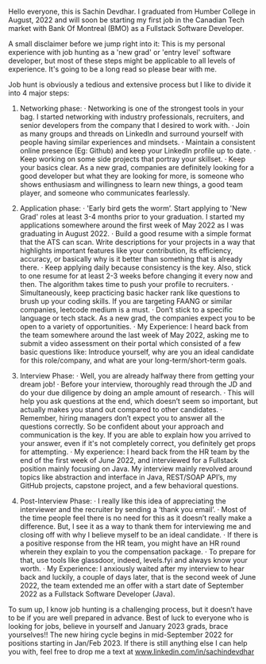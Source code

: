 Hello everyone, this is Sachin Devdhar. I graduated from Humber College in August, 2022 and will soon be starting my first job in the Canadian Tech market with Bank Of Montreal (BMO) as a Fullstack Software Developer. 

A small disclaimer before we jump right into it: This is my personal experience with job hunting as a 'new grad' or 'entry level' software developer, but most of these steps might be applicable to all levels of experience. It's going to be a long read so please bear with me.

Job hunt is obviously a tedious and extensive process but I like to divide it into 4 major steps:
1. Networking phase:
·        Networking is one of the strongest tools in your bag. I started networking with industry professionals, recruiters, and senior developers from the company  that I desired to work with.
·        Join as many groups and threads on LinkedIn and surround yourself with people having similar experiences and mindsets.
·        Maintain a consistent online presence (Eg: Github) and keep your LinkedIn profile up to date.
·        Keep working on some side projects that portray your skillset.
·        Keep your basics clear. As a new grad, companies are definitely looking for a good developer but what they are looking for more, is someone who shows enthusiasm and willingness to learn new things, a good team player, and someone who communicates fearlessly.

2. Application phase:
·        'Early bird gets the worm’. Start applying to 'New Grad' roles at least 3-4 months prior to your graduation. I started my applications somewhere around the first week of May 2022 as I was graduating in August 2022.
·        Build a good resume with a simple format that the ATS can scan. Write descriptions for your projects in a way that highlights important features like your contribution, its efficiency, accuracy, or basically why is it better than something that is already there.
·        Keep applying daily because consistency is the key. Also, stick to one resume for at least 2-3 weeks before changing it every now and then. The algorithm takes time to push your profile to recruiters.
·        Simultaneously, keep practicing basic hacker rank like questions to brush up your coding skills. If you are targeting FAANG or similar companies, leetcode medium is a must.
·        Don’t stick to a specific language or tech stack. As a new grad, the companies expect you to be open to a variety of opportunities. 
·        My Experience: I heard back from the team somewhere around the last week of May 2022, asking me to submit a video assessment on their portal which consisted of a few basic questions like: Introduce yourself, why are you an ideal candidate for this role/company, and what are your long-term/short-term goals.

3. Interview Phase:
·        Well, you are already halfway there from getting your dream job!
·        Before your interview, thoroughly read through the JD and do your due diligence by doing an ample amount of research.
·        This will help you ask questions at the end, which doesn’t seem so important, but actually makes you stand out compared to other candidates.
·        Remember, hiring managers don’t expect you to answer all the questions correctly. So be confident about your approach and communication is the key. If you are able to explain how you arrived to your answer, even if it's not completely correct, you definitely get props for attempting.
·        My experience: I heard back from the HR team by the end of the first week of June 2022, and interviewed for a Fullstack position mainly focusing on Java. My interview mainly revolved around topics like abstraction and interface in Java, REST/SOAP API’s, my GitHub projects, capstone project, and a few behavioral questions.

4. Post-Interview Phase:
·        I really like this idea of appreciating the interviewer and the recruiter by sending a ‘thank you email’.
·        Most of the time people feel there is no need for this as it doesn’t really make a difference. But, I see it as a way to thank them for interviewing me and closing off with why I believe myself to be an ideal candidate.
·        If there is a positive response from the HR team, you might have an HR round wherein they explain to you the compensation package.
·        To prepare for that, use tools like glassdoor, indeed, levels.fyi and always know your worth. 
·        My Experience: I anxiously waited after my interview to hear back and luckily, a couple of days later, that is the second week of June 2022, the team extended me an offer with a start date of September 2022 as a Fullstack Software Developer (Java).

To sum up, I know job hunting is a challenging process, but it doesn’t have to be if you are well prepared in advance. Best of luck to everyone who is looking for jobs, believe in yourself and January 2023 grads, brace yourselves!! The new hiring cycle begins in mid-September 2022 for positions starting in Jan/Feb 2023. If there is still anything else I can help you with, feel free to drop me a text at www.linkedin.com/in/sachindevdhar
 

